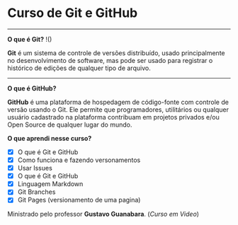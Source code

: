 # Curso de Git e GitHub
***

**O que é Git?** !()

**Git** é um sistema de controle de versões distribuído, usado principalmente no desenvolvimento de software, mas pode ser usado para registrar o histórico de edições de qualquer tipo de arquivo.
***

**O que é GitHub?**

**GitHub** é uma plataforma de hospedagem de código-fonte com controle de versão usando o Git. Ele permite que programadores, utilitários ou qualquer usuário cadastrado na plataforma contribuam em projetos privados e/ou Open Source de qualquer lugar do mundo.

**O que aprendi nesse curso?**

- [x] O que é Git e GitHub
- [x] Como funciona e fazendo versonamentos
- [x] Usar Issues
- [x] O que é Git e GitHub
- [x] Linguagem Markdown
- [x] Git Branches
- [x] Git Pages (versionamento de uma pagina)

Ministrado pelo professor **Gustavo Guanabara**. (*Curso em Video*)


